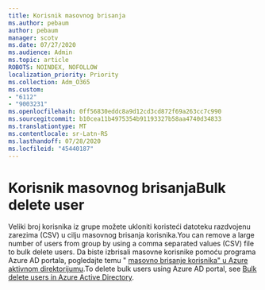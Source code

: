 ```yaml
---
title: Korisnik masovnog brisanja
ms.author: pebaum
author: pebaum
manager: scotv
ms.date: 07/27/2020
ms.audience: Admin
ms.topic: article
ROBOTS: NOINDEX, NOFOLLOW
localization_priority: Priority
ms.collection: Adm_O365
ms.custom:
- "6112"
- "9003231"
ms.openlocfilehash: 0ff56830eddc8a9d12cd3cd872f69a263cc7c990
ms.sourcegitcommit: b10cea11b4975354b91193327b58aa4740d34833
ms.translationtype: MT
ms.contentlocale: sr-Latn-RS
ms.lasthandoff: 07/28/2020
ms.locfileid: "45440187"
---
```

# <a name="bulk-delete-user"></a><span data-ttu-id="06c24-102">Korisnik masovnog brisanja</span><span class="sxs-lookup"><span data-stu-id="06c24-102">Bulk delete user</span></span>

<span data-ttu-id="06c24-103">Veliki broj korisnika iz grupe možete ukloniti koristeći datoteku razdvojenu zarezima (CSV) u cilju masovnog brisanja korisnika.</span><span class="sxs-lookup"><span data-stu-id="06c24-103">You can remove a large number of users from group by using a comma separated values (CSV) file to bulk delete users.</span></span> <span data-ttu-id="06c24-104">Da biste izbrisali masovne korisnike pomoću programa Azure AD portala, pogledajte temu " [masovno brisanje korisnika" u Azure aktivnom direktorijumu](https://docs.microsoft.com/azure/active-directory/users-groups-roles/users-bulk-delete).</span><span class="sxs-lookup"><span data-stu-id="06c24-104">To delete bulk users using Azure AD portal, see [Bulk delete users in Azure Active Directory](https://docs.microsoft.com/azure/active-directory/users-groups-roles/users-bulk-delete).</span></span>